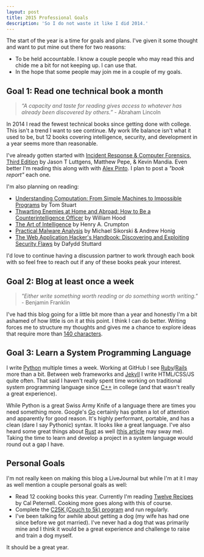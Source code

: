 ```yaml
---
layout: post
title: 2015 Professional Goals
description: 'So I do not waste it like I did 2014.'
---
```


The start of the year is a time for goals and plans. I've given it some thought and want to put mine out there for two reasons:

- To be held accountable. I know a couple people who may read this and chide me a bit for not keeping up. I can use that.
- In the hope that some people may join me in a couple of my goals.

## Goal 1: Read one technical book a month

> _“A capacity and taste for reading gives access to whatever has already been discovered by others.”_  - Abraham Lincoln

In 2014 I read the fewest technical books since getting done with college. This isn't a trend I want to see continue. My work life balance isn't what it used to be, but 12 books covering intelligence, security, and development in a year seems more than reasonable.

I've already gotten started with [Incident Response & Computer Forensics, Third Edition](https://www.goodreads.com/book/show/16691213-incident-response-computer-forensics-third-edition) by Jason T Luttgens, Matthew Pepe, & Kevin Mandia. Even better I'm reading this along with with [Alex Pinto](http://about.me/alexcpsec). I plan to post a _"book report"_ each one.

I'm also planning on reading:

- [Understanding Computation: From Simple Machines to Impossible Programs](http://www.amazon.com/Understanding-Computation-Machines-Impossible-Programs/dp/1449329276/ref=sr_1_1) by Tom Stuart
- [Thwarting Enemies at Home and Abroad: How to Be a Counterintelligence Officer](https://www.goodreads.com/book/show/5979810-thwarting-enemies-at-home-and-abroad) by William Hood
- [The Art of Intelligence](https://www.goodreads.com/book/show/13590828-the-art-of-intelligence) by Henry A. Crumpton
- [Practical Malware Analysis](http://www.amazon.com/Practical-Malware-Analysis-Dissecting-Malicious/dp/1593272901) by Michael Sikorski & Andrew Honig
- [The Web Application Hacker's Handbook: Discovering and Exploiting Security Flaws](https://www.goodreads.com/book/show/1914619.The_Web_Application_Hacker_s_Handbook) by Dafydd Stuttard

I'd love to continue having a discussion partner to work through each book with so feel free to reach out if any of these books peak your interest.

## Goal 2: Blog at least once a week

> _"Either write something worth reading or do something worth writing."_ - Benjamin Franklin

I've had this blog going for a little bit more than a year and honestly I'm a bit ashamed of how little is on it at this point. I think I can do better. Writing forces me to structure my thoughts and gives me a chance to explore ideas that require more than [140 characters](https://twitter.com/sroberts).

## Goal 3: Learn a System Programming Language

I write [Python](https://www.python.org) multiple times a week. Working at GitHub I see [Ruby](https://www.ruby-lang.org/en/)/[Rails](http://rubyonrails.org) more than a bit. Between web frameworks and [Jekyll](http://jekyllrb.com) I write HTML/CSS/JS quite often. That said I haven't really spent time working on traditional system programming language since [C++](http://isocpp.org) in college (and that wasn't really a great experience).

While Python is a great Swiss Army Knife of a language there are times you need something more. Google's [Go](https://golang.org) certainly has gotten a lot of attention and apparently for good reason. It's highly performant, portable, and has a clean (dare I say Pythonic) syntax. It looks like a great language. I've also heard some great things about [Rust](http://www.rust-lang.org) as well ([this article](https://medium.com/@adamhjk/rust-and-go-e18d511fbd95) may sway me). Taking the time to learn and develop a project in a system language would round out a gap I have.

## Personal Goals

I'm not really keen on making this blog a LiveJournal but while I'm at it I may as well mention a couple personal goals as well:

- Read 12 cooking books this year. Currently I'm reading [Twelve Recipes](https://www.goodreads.com/book/show/20721957-twelve-recipes) by Cal Peternell. Cooking more goes along with this of course.
- Complete the [C25K (Couch to 5k) program](http://www.coolrunning.com/engine/2/2_3/181.shtml) and run regularly.
- I've been talking for awhile about getting a dog (my wife has had one since before we got married). I've never had a dog that was primarily mine and I think it would be a great experience and challenge to raise and train a dog myself.

It should be a great year.
